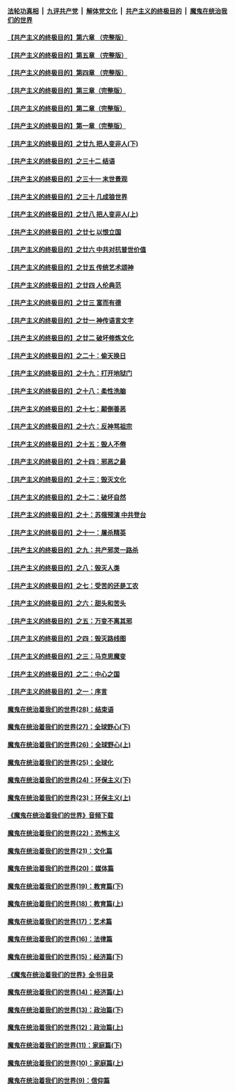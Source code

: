 ####  [法轮功真相](../../../../basic/blob/master/README.md?t=07070331) &nbsp;|&nbsp; [九评共产党](../../../../9ping.md/blob/master/README.md?t=07070331) &nbsp;|&nbsp; [解体党文化](../../../../jtdwh.md/blob/master/README.md?t=07070331)  &nbsp;|&nbsp; [共产主义的终极目的](../../../../gczydzjmd.md/blob/master/README.md?t=07070331) &nbsp;|&nbsp; [魔鬼在统治我们的世界](../../../../mgztzwmdsj.md/blob/master/README.md?t=07070331) 

#### [【共产主义的终极目的】第六章 （完整版）](../pages/nsc422/n11428913.md?t=07070331) 

#### [【共产主义的终极目的】第五章 （完整版）](../pages/nsc422/n11428912.md?t=07070331) 

#### [【共产主义的终极目的】第四章 （完整版）](../pages/nsc422/n11428907.md?t=07070331) 

#### [【共产主义的终极目的】第三章（完整版）](../pages/nsc422/n11428848.md?t=07070331) 

#### [【共产主义的终极目的】第二章（完整版）](../pages/nsc422/n11428831.md?t=07070331) 

#### [【共产主义的终极目的】第一章（完整版）](../pages/nsc422/n11417651.md?t=07070331) 

#### [【共产主义的终极目的】之廿九 把人变非人(下)](../pages/nsc422/n11344140.md?t=07070331) 

#### [【共产主义的终极目的】之三十二 结语](../pages/nsc422/n11360535.md?t=07070331) 

#### [【共产主义的终极目的】之三十一 末世景观](../pages/nsc422/n11351129.md?t=07070331) 

#### [【共产主义的终极目的】之三十 几成狼世界](../pages/nsc422/n11348280.md?t=07070331) 

#### [【共产主义的终极目的】之廿八 把人变非人(上)](../pages/nsc422/n11340492.md?t=07070331) 

#### [【共产主义的终极目的】之廿七 以恨立国](../pages/nsc422/n11336944.md?t=07070331) 

#### [【共产主义的终极目的】之廿六 中共对抗普世价值](../pages/nsc422/n11324785.md?t=07070331) 

#### [【共产主义的终极目的】之廿五 传统艺术颂神](../pages/nsc422/n11296396.md?t=07070331) 

#### [【共产主义的终极目的】之廿四 人伦典范](../pages/nsc422/n11296397.md?t=07070331) 

#### [【共产主义的终极目的】之廿三 富而有德](../pages/nsc422/n11283598.md?t=07070331) 

#### [【共产主义的终极目的】之廿一 神传语言文字](../pages/nsc422/n11263265.md?t=07070331) 

#### [【共产主义的终极目的】之廿二 破坏修炼文化](../pages/nsc422/n11245728.md?t=07070331) 

#### [【共产主义的终极目的】之二十：偷天换日](../pages/nsc422/n11238846.md?t=07070331) 

#### [【共产主义的终极目的】之十九：打开地狱门](../pages/nsc422/n11206376.md?t=07070331) 

#### [【共产主义的终极目的】之十八：柔性洗脑](../pages/nsc422/n11199994.md?t=07070331) 

#### [【共产主义的终极目的】之十七：颠倒善恶](../pages/nsc422/n11179782.md?t=07070331) 

#### [【共产主义的终极目的】之十六：反神骂祖宗](../pages/nsc422/n11166798.md?t=07070331) 

#### [【共产主义的终极目的】之十五：毁人不倦](../pages/nsc422/n11166792.md?t=07070331) 

#### [【共产主义的终极目的】之十四：邪恶之最](../pages/nsc422/n11150249.md?t=07070331) 

#### [【共产主义的终极目的】之十三：毁灭文化](../pages/nsc422/n11135227.md?t=07070331) 

#### [【共产主义的终极目的】之十二：破坏自然](../pages/nsc422/n11135214.md?t=07070331) 

#### [【共产主义的终极目的】之十：苏俄预演 中共登台](../pages/nsc422/n11118424.md?t=07070331) 

#### [【共产主义的终极目的】之十一：屠杀精英](../pages/nsc422/n11118442.md?t=07070331) 

#### [【共产主义的终极目的】之九：共产邪灵一路杀](../pages/nsc422/n11114139.md?t=07070331) 

#### [【共产主义的终极目的】之八：毁灭人类](../pages/nsc422/n11108503.md?t=07070331) 

#### [【共产主义的终极目的】之七：受苦的还是工农](../pages/nsc422/n11101809.md?t=07070331) 

#### [【共产主义的终极目的】之六：甜头和苦头](../pages/nsc422/n11096971.md?t=07070331) 

#### [【共产主义的终极目的】之五：万变不离其邪](../pages/nsc422/n11091285.md?t=07070331) 

#### [【共产主义的终极目的】之四：毁灭路线图](../pages/nsc422/n11086284.md?t=07070331) 

#### [【共产主义的终极目的】之三：马克思魔变](../pages/nsc422/n11061941.md?t=07070331) 

#### [【共产主义的终极目的】之二：中心之国](../pages/nsc422/n11047728.md?t=07070331) 

#### [【共产主义的终极目的】之一：序言](../pages/nsc422/n11086077.md?t=07070331) 

#### [魔鬼在统治着我们的世界(28)：结束语](../pages/nsc422/n10936246.md?t=07070331) 

#### [魔鬼在统治着我们的世界(27)：全球野心(下)](../pages/nsc422/n10928319.md?t=07070331) 

#### [魔鬼在统治着我们的世界(26)：全球野心(上)](../pages/nsc422/n10900318.md?t=07070331) 

#### [魔鬼在统治着我们的世界(25)：全球化](../pages/nsc422/n10788205.md?t=07070331) 

#### [魔鬼在统治着我们的世界(24)：环保主义(下)](../pages/nsc422/n10695307.md?t=07070331) 

#### [魔鬼在统治着我们的世界(23)：环保主义(上)](../pages/nsc422/n10688613.md?t=07070331) 

#### [《魔鬼在统治着我们的世界》音频下载](../pages/nsc422/n10635553.md?t=07070331) 

#### [魔鬼在统治着我们的世界(22)：恐怖主义](../pages/nsc422/n10614727.md?t=07070331) 

#### [魔鬼在统治着我们的世界(21)：文化篇](../pages/nsc422/n10597706.md?t=07070331) 

#### [魔鬼在统治着我们的世界(20)：媒体篇](../pages/nsc422/n10586579.md?t=07070331) 

#### [魔鬼在统治着我们的世界(19)：教育篇(下)](../pages/nsc422/n10564808.md?t=07070331) 

#### [魔鬼在统治着我们的世界(18)：教育篇(上)](../pages/nsc422/n10526970.md?t=07070331) 

#### [魔鬼在统治着我们的世界(17)：艺术篇](../pages/nsc422/n10499093.md?t=07070331) 

#### [魔鬼在统治着我们的世界(16)：法律篇](../pages/nsc422/n10485969.md?t=07070331) 

#### [魔鬼在统治着我们的世界(15)：经济篇(下)](../pages/nsc422/n10469975.md?t=07070331) 

#### [《魔鬼在统治着我们的世界》全书目录](../pages/nsc422/n10464261.md?t=07070331) 

#### [魔鬼在统治着我们的世界(14)：经济篇(上)](../pages/nsc422/n10457370.md?t=07070331) 

#### [魔鬼在统治着我们的世界(13)：政治篇(下)](../pages/nsc422/n10448270.md?t=07070331) 

#### [魔鬼在统治着我们的世界(12)：政治篇(上)](../pages/nsc422/n10444576.md?t=07070331) 

#### [魔鬼在统治着我们的世界(11)：家庭篇(下)](../pages/nsc422/n10440961.md?t=07070331) 

#### [魔鬼在统治着我们的世界(10)：家庭篇(上)](../pages/nsc422/n10435448.md?t=07070331) 

#### [魔鬼在统治着我们的世界(9)：信仰篇](../pages/nsc422/n10432159.md?t=07070331) 

